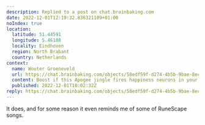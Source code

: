 ```yaml
---
description: Replied to a post on chat.brainbaking.com
date: 2022-12-01T12:19:32.836321109+01:00
noIndex: true
location:
  latitude: 51.44591
  longitude: 5.46188
  locality: Eindhoven
  region: North Brabant
  country: Netherlands
context:
  name: Wouter Groeneveld
  url: https://chat.brainbaking.com/objects/58edf59f-d274-4b5b-9bae-8ec145de16e1
  content: Boost if this Apogee jingle fires happiness neurons in your brain.
  published: 2022-12-01T10:02:32Z
reply: https://chat.brainbaking.com/objects/58edf59f-d274-4b5b-9bae-8ec145de16e1
---
```


It does, and for some reason it even reminds me of some of RuneScape songs.
